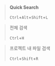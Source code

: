 > **Quick Search**
> 
> `Ctrl`+`Alt`+`Shift`+`L`

> 전체 검색
> 
> `Ctrl`+`H`

> 프로젝트 내 파일 검색
> 
> `Ctrl`+`Shift`+`R`
